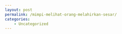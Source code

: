 ```yaml
---
layout: post
permalink: /mimpi-melihat-orang-melahirkan-sesar/
categories:
    - Uncategorized
---
```


